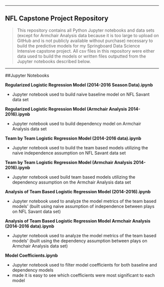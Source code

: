----
## NFL Capstone Project Repository
> This repository contains all Python Jupyter notebooks and data sets (except for Armchair Analysis data because it is too large to upload on GitHub and is not publicly available without purchase) necessary to build the predictive models for my Springboard Data Science Intensive capstone project. All csv files in this repository were either data used to build the models or written files outputted from the Jupyter notebooks described below.


----
##Jupyter Notebooks

**Regularized Logistic Regression Model (2014-2016 Season Data).ipynb**

* Jupyter notebook used to build naive baseline model on NFL Savant data set

**Regularized Logistic Regression Model  (Armchair Analysis 2014-2016).ipynb**

* Jupyter notebook used to build dependency model on Armchair Analysis data set

**Team by Team Logistic Regression Model (2014-2016 data).ipynb**

* Jupyter notebook used to build the team based models utilizing the naive independence assumption on NFL Savant data set

**Team by Team Logistic Regression Model  (Armchair Analysis 2014-2016).ipynb**

* Jupyter notebook used build team based models utilizing the dependency assumption on the Armchair Analysis data set

**Analysis of Team Based Logistic Regression Model (2014-2016).ipynb**

* Jupyter notebook used to analyze the model metrics of the team based models' (built using naive assumption of independence between plays on NFL Savant data set)

**Analysis of Team Based Logistic Regression Model Armchair Analysis (2014-2016 data).ipynb**

* Jupyter notebook used to analyze the model metrics of the team based models' (built using the dependency assumption between plays on Armchair Analysis data set)

**Model Coefficients.ipynb**

* Jupyter notebook used to filter model coefficients for both baseline and dependency models
* made it is easy to see which coefficients were most significant to each model